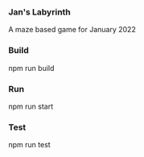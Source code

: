 ### Jan's Labyrinth

A maze based game for January 2022

### Build

npm run build

### Run

npm run start

### Test

npm run test
